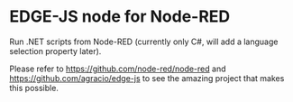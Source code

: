 # EDGE-JS node for Node-RED

Run .NET scripts from Node-RED (currently only C#, will add a language selection property later).

Please refer to https://github.com/node-red/node-red and https://github.com/agracio/edge-js to see the amazing project that makes this possible.

